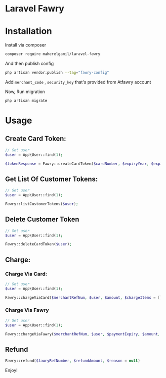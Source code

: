 Laravel Fawry
==============

# Installation

Install via composer  
```bash
composer require maherelgamil/laravel-fawry

```

And then publish config

```bash
php artisan vendor:publish --tag="fawry-config"
```

Add `merchant_code` , `security_key` that's provided from Atfawry account

Now, Run migration

```bash
php artisan migrate
```

# Usage

## Create Card Token:

```php
// Get user
$user = App\User::find(1);

$tokenResponse = Fawry::createCardToken($cardNumber, $expiryYear, $expiryMonth, $cvv, $user);
```

## Get List Of Customer Tokens:

```php
// Get user
$user = App\User::find(1);

Fawry::listCustomerTokens($user);
```

## Delete Customer Token
```php
// Get user
$user = App\User::find(1);

Fawry::deleteCardToken($user);
```

## Charge:

### Charge Via Card:
```php
// Get user
$user = App\User::find(1);

Fawry::chargeViaCard($merchantRefNum, $user, $amount, $chargeItems = [], $description = null )
```

### Charge Via Fawry
```php
// Get user
$user = App\User::find(1);

Fawry::chargeViaFawry($merchantRefNum, $user, $paymentExpiry, $amount, $chargeItems = [], $description = null )
```

## Refund
```php
Fawry::refund($fawryRefNumber, $refundAmount, $reason = null)
```

Enjoy!
